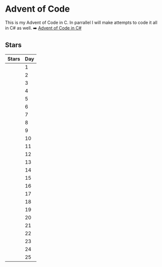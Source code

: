# Advent of Code
This is my Advent of Code in C. In parrallel I will make attempts to code it all in C# as well. :arrow_right: [Advent of Code in C#](https://github.com/FrogBoys/AoC2024)
## Stars

| Stars | Day |
| -- | - |
| | 1 |
| | 2 |
| | 3 |
| | 4 |
| | 5 |
| | 6 |
| | 7 |
| | 8 |
| | 9 |
| | 10 |
| | 11 |
| | 12 |
| | 13 |
| | 14 |
| | 15 |
| | 16 |
| | 17 |
| | 18 |
| | 19 |
| | 20 |
| | 21 |
| | 22 |
| | 23 |
| | 24 |
| | 25 |

